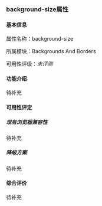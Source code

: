 ### background-size属性

#### 基本信息

属性名称：background-size

所属模块：Backgrounds And Borders

可用性评级：*未评测*

#### 功能介绍

待补充

#### 可用性评定

##### 现有浏览器兼容性

待补充

##### 降级方案

待补充

#### 综合评价

待补充